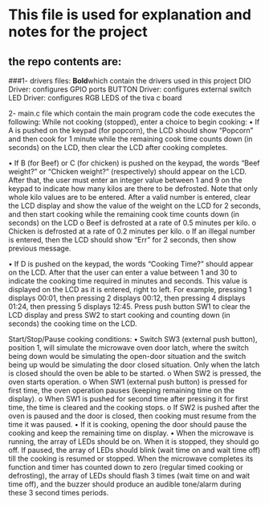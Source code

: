 # This file is  used for explanation and notes for the project
## the repo contents are:
###1- drivers files:
**Bold**which contain the drivers used in this project
DIO Driver: configures GPIO ports
BUTTON Driver: configures external switch 
LED Driver: configures RGB LEDS of the tiva c board

2- main.c file which contain the main program code 
the code executes the following:
While not cooking (stopped), enter a choice to begin cooking:
• If A is pushed on the keypad (for popcorn), the LCD should show “Popcorn” and then
cook for 1 minute while the remaining cook time counts down (in seconds) on the LCD,
then clear the LCD after cooking completes.

• If B (for Beef) or C (for chicken) is pushed on the keypad, the words “Beef weight?” or
“Chicken weight?” (respectively) should appear on the LCD. After that, the user must
enter an integer value between 1 and 9 on the keypad to indicate how many kilos are
there to be defrosted.
Note that only whole kilo values are to be entered. After a valid number is entered, clear
the LCD display and show the value of the weight on the LCD for 2 seconds, and then
start cooking while the remaining cook time counts down (in seconds) on the LCD
o Beef is defrosted at a rate of 0.5 minutes per kilo.
o Chicken is defrosted at a rate of 0.2 minutes per kilo.
o If an illegal number is entered, then the LCD should show “Err” for 2 seconds,
then show previous message.

• If D is pushed on the keypad, the words “Cooking Time?” should appear on the LCD.
After that the user can enter a value between 1 and 30 to indicate the cooking time
required in minutes and seconds. This value is displayed on the LCD as it is entered, right
to left.
For example, pressing 1 displays 00:01, then pressing 2 displays 00:12, then pressing 4
displays 01:24, then pressing 5 displays 12:45. Press push button SW1 to clear the LCD
display and press SW2 to start cooking and counting down (in seconds) the cooking time
on the LCD.

Start/Stop/Pause cooking conditions:
• Switch SW3 (external push button), position 1, will simulate the microwave oven door
latch, where the switch being down would be simulating the open-door situation and the
switch being up would be simulating the door closed situation. Only when the latch is
closed should the oven be able to be started.
o When SW2 is pressed, the oven starts operation.
o When SW1 (external push button) is pressed for first time, the oven operation
pauses (keeping remaining time on the display).
o When SW1 is pushed for second time after pressing it for first time, the time is
cleared and the cooking stops.
o If SW2 is pushed after the oven is paused and the door is closed, then cooking
must resume from the time it was paused.
• If it is cooking, opening the door should pause the cooking and keep the remaining time
on display.
• When the microwave is running, the array of LEDs should be on. When it is stopped,
they should go off. If paused, the array of LEDs should blink (wait time on and wait time
off) till the cooking is resumed or stopped.
When the microwave completes its function and timer has counted down to zero (regular
timed cooking or defrosting), the array of LEDs should flash 3 times (wait time on and
wait time off), and the buzzer should produce an audible tone/alarm during these 3
second times periods.
